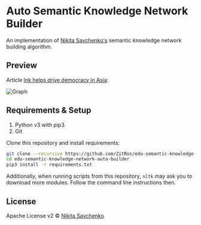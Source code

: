 # Auto Semantic Knowledge Network Builder

An implementation of [Nikita Savchenko's](https://nikita.tk) semantic knowledge network building 
algorithm.

Preview
-------

Article [Ink helps drive democracy in Asia](http://news.bbc.co.uk/2/hi/technology/4276125.stm):

![Graph](https://user-images.githubusercontent.com/4989256/35646980-ca425876-06d9-11e8-9c06-2e63b1ed2981.png)

Requirements & Setup
------------

1. Python v3 with pip3
2. Git

Clone this repository and install requirements:

```bash
git clone --recursive https://github.com/ZitRos/edu-semantic-knowledge-network-auto-builder
cd edu-semantic-knowledge-network-auto-builder
pip3 install -r requirements.txt
```

Additionally, when running scripts from this repository, `nltk` may ask you to download more 
modules. Follow the command line instructions then.

License
-------

Apache License v2 © [Nikita Savchenko](https://nikita.tk)